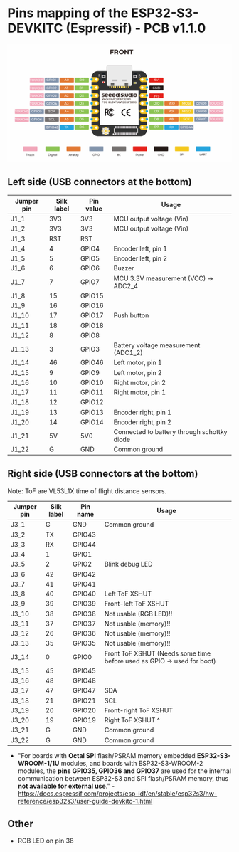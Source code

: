 # Pins mapping of the ESP32-S3-DEVKITC (Espressif) - PCB v1.1.0

![](../datasheets/images/esp32-s3-pinout.png)

## Left side (USB connectors at the bottom)

| Jumper pin | Silk label | Pin value | Usage                                       |
| ---------- | ---------- | --------- | ------------------------------------------- |
| J1_1       | 3V3        | 3V3       | MCU output voltage (Vin)                    |
| J1_2       | 3V3        | 3V3       | MCU output voltage (Vin)                    |
| J1_3       | RST        | RST       |                                             |
| J1_4       | 4          | GPIO4     | Encoder left, pin 1                         |
| J1_5       | 5          | GPIO5     | Encoder left, pin 2                         |
| J1_6       | 6          | GPIO6     | Buzzer                                      |
| J1_7       | 7          | GPIO7     | MCU 3.3V measurement (VCC) -> ADC2_4        |
| J1_8       | 15         | GPIO15    |                                             |
| J1_9       | 16         | GPIO16    |                                             |
| J1_10      | 17         | GPIO17    | Push button                                 |
| J1_11      | 18         | GPIO18    |                                             |
| J1_12      | 8          | GPIO8     |                                             |
| J1_13      | 3          | GPIO3     | Battery voltage measurement (ADC1_2)        |
| J1_14      | 46         | GPIO46    | Left motor, pin 1                           |
| J1_15      | 9          | GPIO9     | Left motor, pin 2                           |
| J1_16      | 10         | GPIO10    | Right motor, pin 2                          |
| J1_17      | 11         | GPIO11    | Right motor, pin 1                          |
| J1_18      | 12         | GPIO12    |                                             |
| J1_19      | 13         | GPIO13    | Encoder right, pin 1                        |
| J1_20      | 14         | GPIO14    | Encoder right, pin 2                        |
| J1_21      | 5V         | 5V0       | Connected to battery through schottky diode |
| J1_22      | G          | GND       | Common ground                               |

## Right side (USB connectors at the bottom)

Note: ToF are VL53L1X time of flight distance sensors.

| Jumper pin | Silk label | Pin name | Usage                                                                  |
| ---------- | ---------- | -------- | ---------------------------------------------------------------------- |
| J3_1       | G          | GND      | Common ground                                                          |
| J3_2       | TX         | GPIO43   |                                                                        |
| J3_3       | RX         | GPIO44   |                                                                        |
| J3_4       | 1          | GPIO1    |                                                                        |
| J3_5       | 2          | GPIO2    | Blink debug LED                                                        |
| J3_6       | 42         | GPIO42   |                                                                        |
| J3_7       | 41         | GPIO41   |                                                                        |
| J3_8       | 40         | GPIO40   | Left ToF XSHUT                                                         |
| J3_9       | 39         | GPIO39   | Front-left ToF XSHUT                                                   |
| J3_10      | 38         | GPIO38   | Not usable (RGB LED)!!                                                 |
| J3_11      | 37         | GPIO37   | Not usable (memory)!!                                                  |
| J3_12      | 26         | GPIO36   | Not usable (memory)!!                                                  |
| J3_13      | 35         | GPIO35   | Not usable (memory)!!                                                  |
| J3_14      | 0          | GPIO0    | Front ToF XSHUT (Needs some time before used as GPIO -> used for boot) |
| J3_15      | 45         | GPIO45   |                                                                        |
| J3_16      | 48         | GPIO48   |                                                                        |
| J3_17      | 47         | GPIO47   | SDA                                                                    |
| J3_18      | 21         | GPIO21   | SCL                                                                    |
| J3_19      | 20         | GPIO20   | Front-right ToF XSHUT                                                  |
| J3_20      | 19         | GPIO19   | Right ToF XSHUT ^                                                      |
| J3_21      | G          | GND      | Common ground                                                          |
| J3_22      | G          | GND      | Common ground                                                          |

- "For boards with **Octal SPI** flash/PSRAM memory embedded **ESP32-S3-WROOM-1/1U** modules, and boards with ESP32-S3-WROOM-2 modules, the **pins GPIO35, GPIO36 and GPIO37** are used for the internal communication between ESP32-S3 and SPI flash/PSRAM memory, thus **not available for external use**." - https://docs.espressif.com/projects/esp-idf/en/stable/esp32s3/hw-reference/esp32s3/user-guide-devkitc-1.html

## Other

- RGB LED on pin 38
